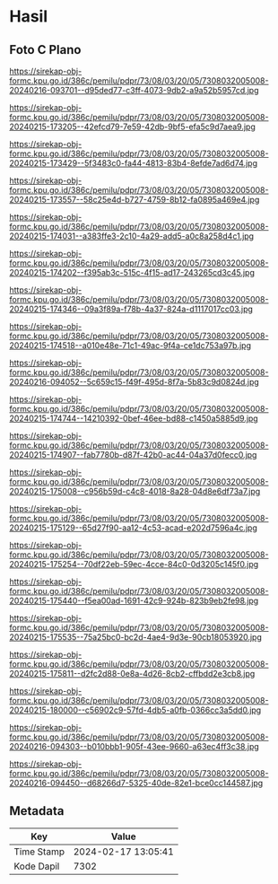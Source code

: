 # Hasil

## Foto C Plano

https://sirekap-obj-formc.kpu.go.id/386c/pemilu/pdpr/73/08/03/20/05/7308032005008-20240216-093701--d95ded77-c3ff-4073-9db2-a9a52b5957cd.jpg

https://sirekap-obj-formc.kpu.go.id/386c/pemilu/pdpr/73/08/03/20/05/7308032005008-20240215-173205--42efcd79-7e59-42db-9bf5-efa5c9d7aea9.jpg

https://sirekap-obj-formc.kpu.go.id/386c/pemilu/pdpr/73/08/03/20/05/7308032005008-20240215-173429--5f3483c0-fa44-4813-83b4-8efde7ad6d74.jpg

https://sirekap-obj-formc.kpu.go.id/386c/pemilu/pdpr/73/08/03/20/05/7308032005008-20240215-173557--58c25e4d-b727-4759-8b12-fa0895a469e4.jpg

https://sirekap-obj-formc.kpu.go.id/386c/pemilu/pdpr/73/08/03/20/05/7308032005008-20240215-174031--a383ffe3-2c10-4a29-add5-a0c8a258d4c1.jpg

https://sirekap-obj-formc.kpu.go.id/386c/pemilu/pdpr/73/08/03/20/05/7308032005008-20240215-174202--f395ab3c-515c-4f15-ad17-243265cd3c45.jpg

https://sirekap-obj-formc.kpu.go.id/386c/pemilu/pdpr/73/08/03/20/05/7308032005008-20240215-174346--09a3f89a-f78b-4a37-824a-d1117017cc03.jpg

https://sirekap-obj-formc.kpu.go.id/386c/pemilu/pdpr/73/08/03/20/05/7308032005008-20240215-174518--a010e48e-71c1-49ac-9f4a-ce1dc753a97b.jpg

https://sirekap-obj-formc.kpu.go.id/386c/pemilu/pdpr/73/08/03/20/05/7308032005008-20240216-094052--5c659c15-f49f-495d-8f7a-5b83c9d0824d.jpg

https://sirekap-obj-formc.kpu.go.id/386c/pemilu/pdpr/73/08/03/20/05/7308032005008-20240215-174744--14210392-0bef-46ee-bd88-c1450a5885d9.jpg

https://sirekap-obj-formc.kpu.go.id/386c/pemilu/pdpr/73/08/03/20/05/7308032005008-20240215-174907--fab7780b-d87f-42b0-ac44-04a37d0fecc0.jpg

https://sirekap-obj-formc.kpu.go.id/386c/pemilu/pdpr/73/08/03/20/05/7308032005008-20240215-175008--c956b59d-c4c8-4018-8a28-04d8e6df73a7.jpg

https://sirekap-obj-formc.kpu.go.id/386c/pemilu/pdpr/73/08/03/20/05/7308032005008-20240215-175129--65d27f90-aa12-4c53-acad-e202d7596a4c.jpg

https://sirekap-obj-formc.kpu.go.id/386c/pemilu/pdpr/73/08/03/20/05/7308032005008-20240215-175254--70df22eb-59ec-4cce-84c0-0d3205c145f0.jpg

https://sirekap-obj-formc.kpu.go.id/386c/pemilu/pdpr/73/08/03/20/05/7308032005008-20240215-175440--f5ea00ad-1691-42c9-924b-823b9eb2fe98.jpg

https://sirekap-obj-formc.kpu.go.id/386c/pemilu/pdpr/73/08/03/20/05/7308032005008-20240215-175535--75a25bc0-bc2d-4ae4-9d3e-90cb18053920.jpg

https://sirekap-obj-formc.kpu.go.id/386c/pemilu/pdpr/73/08/03/20/05/7308032005008-20240215-175811--d2fc2d88-0e8a-4d26-8cb2-cffbdd2e3cb8.jpg

https://sirekap-obj-formc.kpu.go.id/386c/pemilu/pdpr/73/08/03/20/05/7308032005008-20240215-180000--c56902c9-57fd-4db5-a0fb-0366cc3a5dd0.jpg

https://sirekap-obj-formc.kpu.go.id/386c/pemilu/pdpr/73/08/03/20/05/7308032005008-20240216-094303--b010bbb1-905f-43ee-9660-a63ec4ff3c38.jpg

https://sirekap-obj-formc.kpu.go.id/386c/pemilu/pdpr/73/08/03/20/05/7308032005008-20240216-094450--d68266d7-5325-40de-82e1-bce0cc144587.jpg


## Metadata

| Key        | Value               |
| ---------- | ------------------- |
| Time Stamp | 2024-02-17 13:05:41 |
| Kode Dapil | 7302                |



